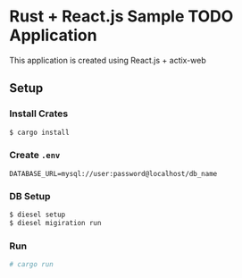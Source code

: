 # Rust + React.js Sample TODO Application

This application is created using React.js + actix-web


## Setup

### Install Crates

```bash
$ cargo install
```

### Create `.env`

```
DATABASE_URL=mysql://user:password@localhost/db_name
```

### DB Setup

```bash
$ diesel setup
$ diesel migiration run
```

### Run

```bash
# cargo run
```